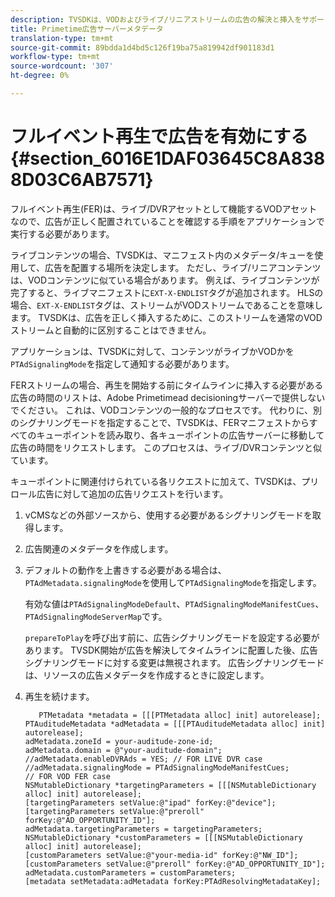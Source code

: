 ```yaml
---
description: TVSDKは、VODおよびライブ/リニアストリームの広告の解決と挿入をサポートしています。
title: Primetime広告サーバーメタデータ
translation-type: tm+mt
source-git-commit: 89bdda1d4bd5c126f19ba75a819942df901183d1
workflow-type: tm+mt
source-wordcount: '307'
ht-degree: 0%

---
```



# フルイベント再生で広告を有効にする{#section_6016E1DAF03645C8A8388D03C6AB7571}

フルイベント再生(FER)は、ライブ/DVRアセットとして機能するVODアセットなので、広告が正しく配置されていることを確認する手順をアプリケーションで実行する必要があります。

ライブコンテンツの場合、TVSDKは、マニフェスト内のメタデータ/キューを使用して、広告を配置する場所を決定します。 ただし、ライブ/リニアコンテンツは、VODコンテンツに似ている場合があります。 例えば、ライブコンテンツが完了すると、ライブマニフェストに`EXT-X-ENDLIST`タグが追加されます。 HLSの場合、`EXT-X-ENDLIST`タグは、ストリームがVODストリームであることを意味します。 TVSDKは、広告を正しく挿入するために、このストリームを通常のVODストリームと自動的に区別することはできません。

アプリケーションは、TVSDKに対して、コンテンツがライブかVODかを`PTAdSignalingMode`を指定して通知する必要があります。

FERストリームの場合、再生を開始する前にタイムラインに挿入する必要がある広告の時間のリストは、Adobe Primetimead decisioningサーバーで提供しないでください。 これは、VODコンテンツの一般的なプロセスです。 代わりに、別のシグナリングモードを指定することで、TVSDKは、FERマニフェストからすべてのキューポイントを読み取り、各キューポイントの広告サーバーに移動して広告の時間をリクエストします。 このプロセスは、ライブ/DVRコンテンツと似ています。

キューポイントに関連付けられている各リクエストに加えて、TVSDKは、プリロール広告に対して追加の広告リクエストを行います。

1. vCMSなどの外部ソースから、使用する必要があるシグナリングモードを取得します。
1. 広告関連のメタデータを作成します。
1. デフォルトの動作を上書きする必要がある場合は、`PTAdMetadata.signalingMode`を使用して`PTAdSignalingMode`を指定します。

   有効な値は`PTAdSignalingModeDefault`、`PTAdSignalingModeManifestCues`、`PTAdSignalingModeServerMap`です。

   `prepareToPlay`を呼び出す前に、広告シグナリングモードを設定する必要があります。 TVSDK開始が広告を解決してタイムラインに配置した後、広告シグナリングモードに対する変更は無視されます。 広告シグナリングモードは、リソースの広告メタデータを作成するときに設定します。

1. 再生を続けます。

   ```
      PTMetadata *metadata = [[[PTMetadata alloc] init] autorelease]; 
   PTAuditudeMetadata *adMetadata = [[[PTAuditudeMetadata alloc] init] autorelease]; 
   adMetadata.zoneId = your-auditude-zone-id; 
   adMetadata.domain = @"your-auditude-domain"; 
   //adMetadata.enableDVRAds = YES; // FOR LIVE DVR case 
   //adMetadata.signalingMode = PTAdSignalingModeManifestCues;  
   // FOR VOD FER case 
   NSMutableDictionary *targetingParameters = [[[NSMutableDictionary alloc] init] autorelease]; 
   [targetingParameters setValue:@"ipad" forKey:@"device"]; 
   [targetingParameters setValue:@"preroll" forKey:@"AD_OPPORTUNITY_ID"]; 
   adMetadata.targetingParameters = targetingParameters; 
   NSMutableDictionary *customParameters = [[[NSMutableDictionary alloc] init] autorelease]; 
   [customParameters setValue:@"your-media-id" forKey:@"NW_ID"]; 
   [customParameters setValue:@"preroll" forKey:@"AD_OPPORTUNITY_ID"]; 
   adMetadata.customParameters = customParameters; 
   [metadata setMetadata:adMetadata forKey:PTAdResolvingMetadataKey]; 
   ```
